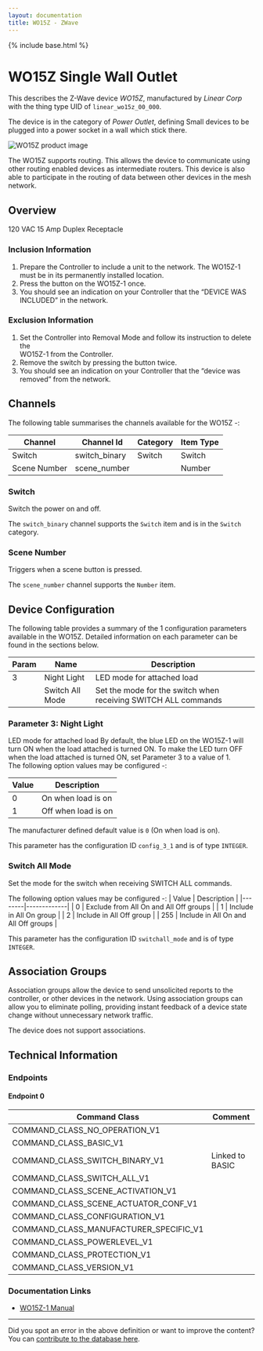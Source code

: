 ```yaml
---
layout: documentation
title: WO15Z - ZWave
---
```


{% include base.html %}

# WO15Z Single Wall Outlet
This describes the Z-Wave device *WO15Z*, manufactured by *Linear Corp* with the thing type UID of ```linear_wo15z_00_000```.

The device is in the category of *Power Outlet*, defining Small devices to be plugged into a power socket in a wall which stick there.

![WO15Z product image](https://www.cd-jackson.com/zwave_device_uploads/12/12_default.jpg)


The WO15Z supports routing. This allows the device to communicate using other routing enabled devices as intermediate routers.  This device is also able to participate in the routing of data between other devices in the mesh network.

## Overview

120 VAC 15 Amp Duplex Receptacle

### Inclusion Information

  1. Prepare the Controller to include a unit to the network. The WO15Z-1 must be in its permanently installed location.
  2. Press the button on the WO15Z-1 once.
  3. You should see an indication on your Controller that the “DEVICE WAS INCLUDED” in the network.

### Exclusion Information

  1. Set the Controller into Removal Mode and follow its instruction to delete the  
    WO15Z-1 from the Controller.
  2. Remove the switch by pressing the button twice.
  3. You should see an indication on your Controller that the “device was removed” from the network.

## Channels

The following table summarises the channels available for the WO15Z -:

| Channel | Channel Id | Category | Item Type |
|---------|------------|----------|-----------|
| Switch | switch_binary | Switch | Switch | 
| Scene Number | scene_number |  | Number | 

### Switch

Switch the power on and off.

The ```switch_binary``` channel supports the ```Switch``` item and is in the ```Switch``` category.

### Scene Number

Triggers when a scene button is pressed.

The ```scene_number``` channel supports the ```Number``` item.



## Device Configuration

The following table provides a summary of the 1 configuration parameters available in the WO15Z.
Detailed information on each parameter can be found in the sections below.

| Param | Name  | Description |
|-------|-------|-------------|
| 3 | Night Light | LED mode for attached load |
|  | Switch All Mode | Set the mode for the switch when receiving SWITCH ALL commands |

### Parameter 3: Night Light

LED mode for attached load
By default, the blue LED on the WO15Z-1 will turn ON when the load attached is turned ON. To make the LED turn OFF when the load attached is turned ON, set Parameter 3 to a value of 1.           
The following option values may be configured -:

| Value  | Description |
|--------|-------------|
| 0 | On when load is on |
| 1 | Off when load is on |

The manufacturer defined default value is ```0``` (On when load is on).

This parameter has the configuration ID ```config_3_1``` and is of type ```INTEGER```.

### Switch All Mode

Set the mode for the switch when receiving SWITCH ALL commands.

The following option values may be configured -:
| Value  | Description |
|--------|-------------|
| 0 | Exclude from All On and All Off groups |
| 1 | Include in All On group |
| 2 | Include in All Off group |
| 255 | Include in All On and All Off groups |

This parameter has the configuration ID ```switchall_mode``` and is of type ```INTEGER```.


## Association Groups

Association groups allow the device to send unsolicited reports to the controller, or other devices in the network. Using association groups can allow you to eliminate polling, providing instant feedback of a device state change without unnecessary network traffic.

The device does not support associations.
## Technical Information

### Endpoints

#### Endpoint 0

| Command Class | Comment |
|---------------|---------|
| COMMAND_CLASS_NO_OPERATION_V1| |
| COMMAND_CLASS_BASIC_V1| |
| COMMAND_CLASS_SWITCH_BINARY_V1| Linked to BASIC|
| COMMAND_CLASS_SWITCH_ALL_V1| |
| COMMAND_CLASS_SCENE_ACTIVATION_V1| |
| COMMAND_CLASS_SCENE_ACTUATOR_CONF_V1| |
| COMMAND_CLASS_CONFIGURATION_V1| |
| COMMAND_CLASS_MANUFACTURER_SPECIFIC_V1| |
| COMMAND_CLASS_POWERLEVEL_V1| |
| COMMAND_CLASS_PROTECTION_V1| |
| COMMAND_CLASS_VERSION_V1| |

### Documentation Links

* [WO15Z-1 Manual](https://www.cd-jackson.com/zwave_device_uploads/12/WO15Z-1-Install-1.pdf)

---

Did you spot an error in the above definition or want to improve the content?
You can [contribute to the database here](http://www.cd-jackson.com/index.php/zwave/zwave-device-database/zwave-device-list/devicesummary/12).
